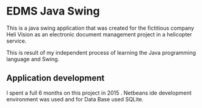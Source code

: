 # EDMS Java Swing

This is a java swing application that was created for the fictitious company Heli Vision as an electronic document management project in a helicopter service.

This is result of my independent process of learning the Java programming language and Swing.

## Application development

I spent a full 6 months on this project in 2015 . Netbeans ide development environment was used and for Data Base used SQLite.
